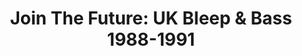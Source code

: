 ---
artist: 'Join The Future'
title: 'Join The Future: UK Bleep & Bass 1988-1991'
apple_link: 'https://music.apple.com/us/album/join-the-future-uk-bleep-bass-1988-91/1501209487'
link: 'https://www.dropbox.com/s/cocprs2nq8vd2to/JoinTheFuture.zip?dl=1'
content: ""
new_image: ../assets/FFWD/Join.jpg
published_date: '2020-03-28T20:42:29.000Z'
---